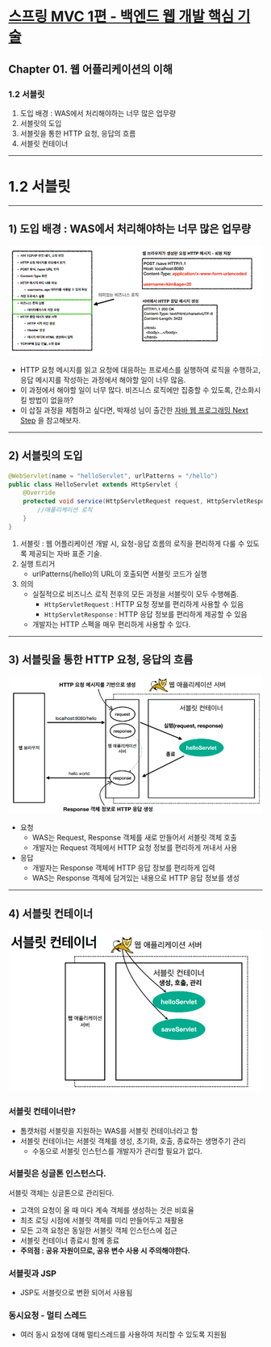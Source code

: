 # <a href = "../README.md" target="_blank">스프링 MVC 1편 - 백엔드 웹 개발 핵심 기술</a>
## Chapter 01. 웹 어플리케이션의 이해
### 1.2 서블릿
1) 도입 배경 : WAS에서 처리해야하는 너무 많은 업무량
2) 서블릿의 도입
3) 서블릿을 통한 HTTP 요청, 응답의 흐름
4) 서블릿 컨테이너
---

# 1.2 서블릿

---

## 1) 도입 배경 : WAS에서 처리해야하는 너무 많은 업무량
![too_much_work](img/too_much_work.png)
- HTTP 요청 메시지를 읽고 요청에 대응하는 프로세스를 실행하여 로직을 수행하고, 응답 메시지를 작성하는 과정에서 해야할 일이 너무 많음.
- 이 과정에서 해야할 일이 너무 많다. 비즈니스 로직에만 집중할 수 있도록, 간소화시킬 방법이 없을까?
- 이 삽질 과정을 체험하고 싶다면, 박재성 님이 출간한 [자바 웹 프로그래밍 Next Step](https://www.aladin.co.kr/shop/wproduct.aspx?ItemId=91501933) 을 참고해보자.

---

## 2) 서블릿의 도입
```java
@WebServlet(name = "helloServlet", urlPatterns = "/hello")
public class HelloServlet extends HttpServlet {
    @Override
    protected void service(HttpServletRequest request, HttpServletResponse response){
        //애플리케이션 로직
    }
}
```
1. 서블릿 : 웹 어플리케이션 개발 시, 요청-응답 흐름의 로직을 편리하게 다룰 수 있도록 제공되는 자바 표준 기술.
2. 실행 트리거
   - urlPatterns(/hello)의 URL이 호출되면 서블릿 코드가 실행
3. 의의
   - 실질적으로 비즈니스 로직 전후의 모든 과정을 서블릿이 모두 수행해줌.
     - `HttpServletRequest` : HTTP 요청 정보를 편리하게 사용할 수 있음
     - `HttpServletResponse` : HTTP 응답 정보를 편리하게 제공할 수 있음
   - 개발자는 HTTP 스펙을 매우 편리하게 사용할 수 있다.

---

## 3) 서블릿을 통한 HTTP 요청, 응답의 흐름
![servlet_process.png](img/servlet_process.png)
- 요청
  - WAS는 Request, Response 객체를 새로 만들어서 서블릿 객체 호출
  - 개발자는 Request 객체에서 HTTP 요청 정보를 편리하게 꺼내서 사용
- 응답
  - 개발자는 Response 객체에 HTTP 응답 정보를 편리하게 입력
  - WAS는 Response 객체에 담겨있는 내용으로 HTTP 응답 정보를 생성

---

## 4) 서블릿 컨테이너
![servlet_container](img/servlet_container.png)

### 서블릿 컨테이너란?
- 톰캣처럼 서블릿을 지원하는 WAS를 서블릿 컨테이너라고 함
- 서블릿 컨테이너는 서블릿 객체를 생성, 초기화, 호출, 종료하는 생명주기 관리
  - 수동으로 서블릿 인스턴스를 개발자가 관리할 필요가 없다.

### 서블릿은 싱글톤 인스턴스다.
서블릿 객체는 싱글톤으로 관리된다.
- 고객의 요청이 올 때 마다 계속 객체를 생성하는 것은 비효율
- 최초 로딩 시점에 서블릿 객체를 미리 만들어두고 재활용
- 모든 고객 요청은 동일한 서블릿 객체 인스턴스에 접근
- 서블릿 컨테이너 종료시 함께 종료
- **주의점 : 공유 자원이므로, 공유 변수 사용 시 주의해야한다.**

### 서블릿과 JSP 
- JSP도 서블릿으로 변환 되어서 사용됨

### 동시요청 - 멀티 스레드
- 여러 동시 요청에 대해 멀티스레드를 사용하여 처리할 수 있도록 지원됨
